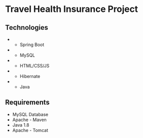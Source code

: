 # Travel Health Insurance Project
 
## Technologies
* * Spring Boot
* * MySQL
* * HTML/CSS/JS
* * Hibernate
* * Java

## Requirements
* MySQL Database
* Apache - Maven
* Java 1.8
* Apache - Tomcat 
